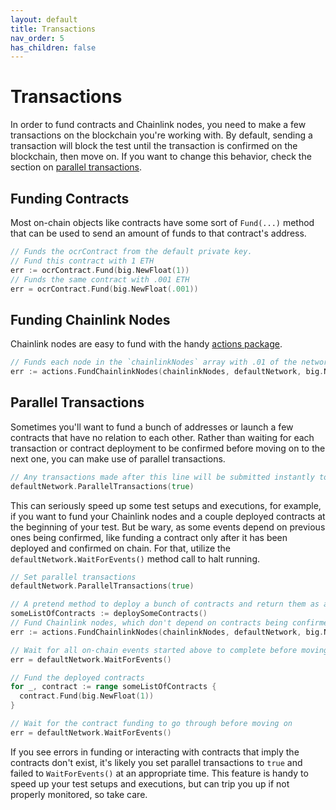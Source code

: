 ```yaml
---
layout: default
title: Transactions
nav_order: 5
has_children: false
---
```


# Transactions

In order to fund contracts and Chainlink nodes, you need to make a few transactions on the blockchain you're working with. By default, sending a transaction will block the test until the transaction is confirmed on the blockchain, then move on. If you want to change this behavior, check the section on [parallel transactions](#parallel-transactions).

## Funding Contracts

Most on-chain objects like contracts have some sort of `Fund(...)` method that can be used to send an amount of funds to that contract's address.

```go
// Funds the ocrContract from the default private key.
// Fund this contract with 1 ETH
err := ocrContract.Fund(big.NewFloat(1))
// Funds the same contract with .001 ETH
err = ocrContract.Fund(big.NewFloat(.001))
```

## Funding Chainlink Nodes

Chainlink nodes are easy to fund with the handy [actions package](https://pkg.go.dev/github.com/smartcontractkit/integrations-framework/actions).

```go
// Funds each node in the `chainlinkNodes` array with .01 of the network's native currency
err := actions.FundChainlinkNodes(chainlinkNodes, defaultNetwork, big.NewFloat(.01))
```

## Parallel Transactions

Sometimes you'll want to fund a bunch of addresses or launch a few contracts that have no relation to each other. Rather than waiting for each transaction or contract deployment to be confirmed before moving on to the next one, you can make use of parallel transactions.

```go
// Any transactions made after this line will be submitted instantly to the blockchain without waiting for previous ones.
defaultNetwork.ParallelTransactions(true)
```

This can seriously speed up some test setups and executions, for example, if you want to fund your Chainlink nodes and a couple deployed contracts at the beginning of your test. But be wary, as some events depend on previous ones being confirmed, like funding a contract only after it has been deployed and confirmed on chain. For that, utilize the `defaultNetwork.WaitForEvents()` method call to halt running.

```go
// Set parallel transactions
defaultNetwork.ParallelTransactions(true)

// A pretend method to deploy a bunch of contracts and return them as a list
someListOfContracts := deploySomeContracts()
// Fund Chainlink nodes, which don't depend on contracts being confirmed on chain
err := actions.FundChainlinkNodes(chainlinkNodes, defaultNetwork, big.NewFloat(.01))

// Wait for all on-chain events started above to complete before moving on
err = defaultNetwork.WaitForEvents()

// Fund the deployed contracts
for _, contract := range someListOfContracts {
  contract.Fund(big.NewFloat(1))
}

// Wait for the contract funding to go through before moving on
err = defaultNetwork.WaitForEvents()
```

If you see errors in funding or interacting with contracts that imply the contracts don't exist, it's likely you set parallel transactions to `true` and failed to `WaitForEvents()` at an appropriate time. This feature is handy to speed up your test setups and executions, but can trip you up if not properly monitored, so take care.
